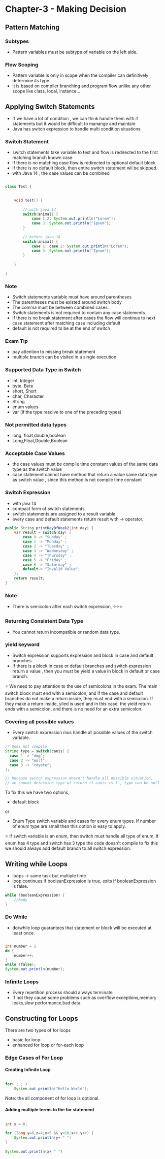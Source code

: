 # Chapter-3 - Making Decision

## Pattern Matching

### Subtypes

* Pattern variables must be subtype of variable on the left side.

### Flow Scoping

+ Pattern variable is only in scope when the compiler can definitively determine its type.
+ it is based on compiler branching and program flow unlike any other scope like class, local, instance...

## Applying Switch Statements

* If we have a lot of condition , we can think handle them with if statements but it would be difficult to manange and maintain 
* Java has switch expression to handle multi condition situations

### Switch Statement

* switch statements take variable to test and flow is redirected to the first matching branch known case
* if there is no matching case flow is redirected to optional default block
* if there is no default block, then entire switch statement wil be skipped.
* with Java 14 , the case values can be combined

```java

class Test {
    
    
    void test() {
        
        // with java 14
        switch(animal) {
            case 1,2: System.out.println("Lorem");
            case 3: System.out.println("Ipsum"); 
        }
        
        // before java 14
        switch(animal) {
            case 1: case 2: System.out.println("Lorem");
            case 3: System.out.println("Ipsum");
        }
        
    }
    
}


```

### Note

* Switch statements variable must have around parentheses
* The parentheses must be existed around switch body
* The comma must be between combined cases.
* Switch statements is not required to contain any case statements
* if there is no break statement after cases the flow will continue to next case statement after matching case including default
* default is not required to be at the end of switch


### Exam Tip

* pay attention to missing break statement
* multiple branch can be visited in a single execution


### Supported Data Type in Switch

* int, Integer
* byte, Byte
* short, Short
* char, Character
* String
* enum values
* var (if the type resolve to one of the preceding types)

### Not permitted data types

* long, float,double,boolean
* Long,Float,Double,Boolean

### Acceptable Case Values
* the case values must be compile time constant values of the same data type as the switch value
* case statement cannot have method that return a value same data type as switch value , since this method is not compile time constant

### Switch Expression
* with java 14
* compact form of switch statements
* switch statements are assigned to a result variable
* every case and default statements return result with -> operator.

```java
public String printDayOfWeek2(int day) {
    var result = switch(day) {
        case 0 -> "Sunday" ;
        case 1 -> "Monday" ;
        case 2 -> "Tuesday" ;
        case 3 -> "Wednesday" ;
        case 4 -> "Thursday" ;
        case 5 -> "Friday" ;
        case 6 -> "Saturday" ;
        default-> "Invalid Value";
    };
    return result;
}
```

### Note

* There is semicolon after each switch expression, :star::star::star:

### Returning Consistent Data Type
* You cannot return incompatible or random data type. 

### yield keyword
* Switch expression supports expression and block in case and default branches. 
* If there is a block in case or default branches and switch expression return a value , then you must be yield a value in block in default or case branch.

:star: We need to pay attention to the use of semicolons in the exam. The main switch block must end with a semicolon, and if the case and default branches do not make a return inside, they must end with a semicolon. If they make a return inside, yiled is used and in this case, the yield return ends with a semicolon, and there is no need for an extra semicolon.

### Covering all possible values
* Every switch expression mus handle all possible values of the switch variable.

```java
// Does not compile
String type = switch(canis) {
  case 1 -> "dog";
  case 2 -> "wolf";
  case 3 -> "coyote";
};

// because switch expression doesn't handle all possible situation,
// we cannot determine type of return if canis is 5 , type can be null , empty string or undefined or some other values

```

To fix this we have two options,
* default block

or

+ Enum Type switch variable and cases for every enum types. If number of enum type are small then this option is easy to apply.

:star: If switch variable is an enum, then switch must handle all type of enum, if enum has 4 type and switch has 3 type the code doesn't compile to fix this we should always add default branch to all switch expression.


## Writing while Loops

* loops -> same task but multiple time
* loop continues if booleanExpression is true, exits if booleanExpression is false.

```java
while (booleanExpression) {
    //Body
}
```
### Do While

* do/while loop guarantees that statement or block will be executed at least once. 

```java

int number = 2
do {
    number++;
}
while (false);
System.out.println(number);
```


### Infinite Loops

* Every repetition process should always terminate
* If not they cause some problems such as overflow exceptions,memory leaks,slow performance,bad data.


## Constructing for Loops

There are two types of for loops
* basic for loop
* enhanced for loop or for-each loop

### Edge Cases of For Loop

#### Creating Infinite Loop

```java

for( ; ; ) 
    System.out.println("Hello World");
```

Note: the all component of for loop is optional.

#### Adding multiple terms to the for statement

```java

int x = 0;

for (long y=0,z=4;x<5 && y<10;x++,y++) {
    System.out.println(y+ " ")    
}
        
System.out.println(x+ " ")
```



    



